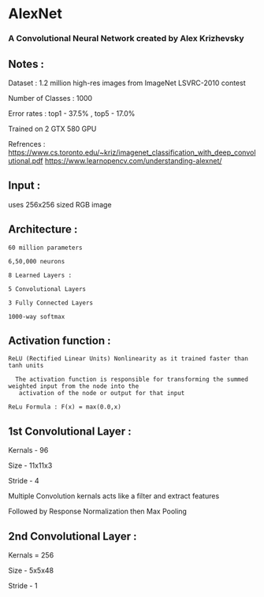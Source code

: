 # AlexNet 
### A Convolutional Neural Network created by Alex Krizhevsky

## Notes :
 
  Dataset : 1.2 million high-res images from ImageNet LSVRC-2010 contest
  
  Number of Classes : 1000
  
  Error rates : top1 - 37.5% , top5 - 17.0%
  
  Trained on 2 GTX 580 GPU
  
  Refrences :
   https://www.cs.toronto.edu/~kriz/imagenet_classification_with_deep_convolutional.pdf
   https://www.learnopencv.com/understanding-alexnet/

  ## Input :
  uses 256x256 sized RGB image


  ## Architecture :
    60 million parameters
    
    6,50,000 neurons
    
    8 Learned Layers : 
    
    5 Convolutional Layers
    
    3 Fully Connected Layers
    
    1000-way softmax
  
  ## Activation function :
    ReLU (Rectified Linear Units) Nonlinearity as it trained faster than tanh units
  
      The activation function is responsible for transforming the summed weighted input from the node into the 
       activation of the node or output for that input
  
    ReLu Formula : F(x) = max(0.0,x)    


  ## 1st Convolutional Layer :
  Kernals - 96 
  
  Size - 11x11x3
  
  Stride - 4
  
  Multiple Convolution kernals acts like a filter and extract features

  Followed by Response Normalization then Max Pooling

  ## 2nd Convolutional Layer :
  Kernals = 256
  
  Size - 5x5x48
  
  Stride - 1
  
  
